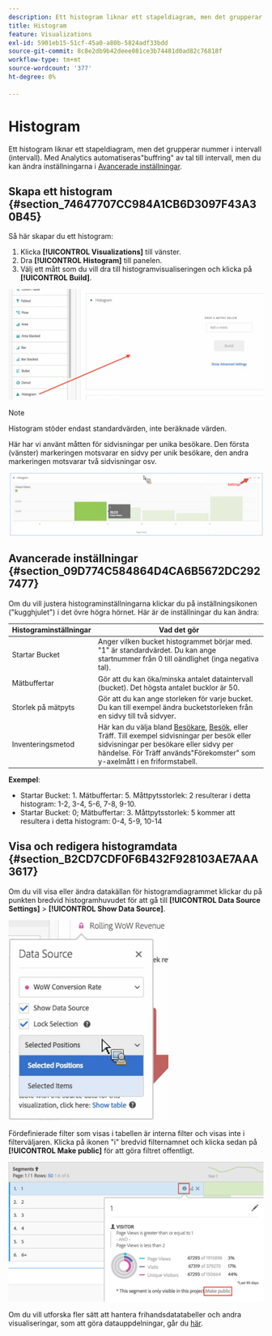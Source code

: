 ```yaml
---
description: Ett histogram liknar ett stapeldiagram, men det grupperar nummer i intervall (intervall).
title: Histogram
feature: Visualizations
exl-id: 5901eb15-51cf-45a0-a80b-5824adf33bdd
source-git-commit: 8c8e2db9b42deee081ce3b74481d0ad82c76818f
workflow-type: tm+mt
source-wordcount: '377'
ht-degree: 0%

---
```


# Histogram

Ett histogram liknar ett stapeldiagram, men det grupperar nummer i intervall (intervall). Med Analytics automatiseras&quot;buffring&quot; av tal till intervall, men du kan ändra inställningarna i [Avancerade inställningar](#section_09D774C584864D4CA6B5672DC2927477).

## Skapa ett histogram {#section_74647707CC984A1CB6D3097F43A30B45}

Så här skapar du ett histogram:

1. Klicka **[!UICONTROL Visualizations]** till vänster.
1. Dra **[!UICONTROL Histogram]** till panelen.
1. Välj ett mått som du vill dra till histogramvisualiseringen och klicka på **[!UICONTROL Build]**.

![](assets/histogram.png)

>[!NOTE]
>
>Histogram stöder endast standardvärden, inte beräknade värden.

Här har vi använt måtten för sidvisningar per unika besökare. Den första (vänster) markeringen motsvarar en sidvy per unik besökare, den andra markeringen motsvarar två sidvisningar osv.

![](assets/histogram2.png)

## Avancerade inställningar {#section_09D774C584864D4CA6B5672DC2927477}

Om du vill justera histograminställningarna klickar du på inställningsikonen (&quot;kugghjulet&quot;) i det övre högra hörnet. Här är de inställningar du kan ändra:

| Histograminställningar | Vad det gör |
|---|---|
| Startar Bucket | Anger vilken bucket histogrammet börjar med. &quot;1&quot; är standardvärdet. Du kan ange startnummer från 0 till oändlighet (inga negativa tal). |
| Mätbuffertar | Gör att du kan öka/minska antalet dataintervall (bucket). Det högsta antalet bucklor är 50. |
| Storlek på mätpyts | Gör att du kan ange storleken för varje bucket. Du kan till exempel ändra bucketstorleken från en sidvy till två sidvyer. |
| Inventeringsmetod | Här kan du välja bland [Besökare](https://experienceleague.adobe.com/docs/analytics/components/metrics/unique-visitors.html), [Besök](https://experienceleague.adobe.com/docs/analytics/components/metrics/visits.html), eller Träff. Till exempel sidvisningar per besök eller sidvisningar per besökare eller sidvy per händelse. För Träff används&quot;Förekomster&quot; som y-axelmått i en friformstabell. |

<!--Russ or Meike - Check Hit Type link above. -->

**Exempel**:

* Startar Bucket: 1. Mätbuffertar: 5. Måttpytsstorlek: 2 resulterar i detta histogram: 1-2, 3-4, 5-6, 7-8, 9-10.
* Startar Bucket: 0; Mätbuffertar: 3. Måttpytsstorlek: 5 kommer att resultera i detta histogram: 0-4, 5-9, 10-14

## Visa och redigera histogramdata {#section_B2CD7CDF0F6B432F928103AE7AAA3617}

Om du vill visa eller ändra datakällan för histogramdiagrammet klickar du på punkten bredvid histogramhuvudet för att gå till **[!UICONTROL Data Source Settings]** > **[!UICONTROL Show Data Source]**.

![](assets/manage-data-source.png)

Fördefinierade filter som visas i tabellen är interna filter och visas inte i filterväljaren. Klicka på ikonen &quot;i&quot; bredvid filternamnet och klicka sedan på **[!UICONTROL Make public]** för att göra filtret offentligt.

![](assets/prebuilt_segments.png)

Om du vill utforska fler sätt att hantera frihandsdatatabeller och andra visualiseringar, som att göra datauppdelningar, går du [här](https://experienceleague.adobe.com/docs/analytics/analyze/analysis-workspace/visualizations/freeform-analysis-visualizations.html).
